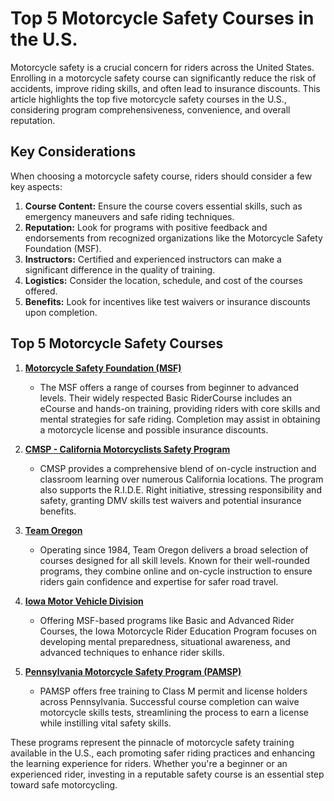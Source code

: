 # Top 5 Motorcycle Safety Courses in the U.S.

Motorcycle safety is a crucial concern for riders across the United States. Enrolling in a motorcycle safety course can significantly reduce the risk of accidents, improve riding skills, and often lead to insurance discounts. This article highlights the top five motorcycle safety courses in the U.S., considering program comprehensiveness, convenience, and overall reputation.

## Key Considerations

When choosing a motorcycle safety course, riders should consider a few key aspects:

1. **Course Content:** Ensure the course covers essential skills, such as emergency maneuvers and safe riding techniques.
2. **Reputation:** Look for programs with positive feedback and endorsements from recognized organizations like the Motorcycle Safety Foundation (MSF).
3. **Instructors:** Certified and experienced instructors can make a significant difference in the quality of training.
4. **Logistics:** Consider the location, schedule, and cost of the courses offered.
5. **Benefits:** Look for incentives like test waivers or insurance discounts upon completion.

## Top 5 Motorcycle Safety Courses

1. **[Motorcycle Safety Foundation (MSF)](/dir/motorcycle_safety_foundation)**
   - The MSF offers a range of courses from beginner to advanced levels. Their widely respected Basic RiderCourse includes an eCourse and hands-on training, providing riders with core skills and mental strategies for safe riding. Completion may assist in obtaining a motorcycle license and possible insurance discounts.

2. **[CMSP - California Motorcyclists Safety Program](/dir/cmsp_-_california_motorcyclists_safety_program)**
   - CMSP provides a comprehensive blend of on-cycle instruction and classroom learning over numerous California locations. The program also supports the R.I.D.E. Right initiative, stressing responsibility and safety, granting DMV skills test waivers and potential insurance benefits.

3. **[Team Oregon](/dir/team_oregon)**
   - Operating since 1984, Team Oregon delivers a broad selection of courses designed for all skill levels. Known for their well-rounded programs, they combine online and on-cycle instruction to ensure riders gain confidence and expertise for safer road travel.

4. **[Iowa Motor Vehicle Division](/dir/iowa_motor_vehicle_division)**
   - Offering MSF-based programs like Basic and Advanced Rider Courses, the Iowa Motorcycle Rider Education Program focuses on developing mental preparedness, situational awareness, and advanced techniques to enhance rider skills.

5. **[Pennsylvania Motorcycle Safety Program (PAMSP)](/dir/pennsylvania_motorcycle_safety_program)**
   - PAMSP offers free training to Class M permit and license holders across Pennsylvania. Successful course completion can waive motorcycle skills tests, streamlining the process to earn a license while instilling vital safety skills.

These programs represent the pinnacle of motorcycle safety training available in the U.S., each promoting safer riding practices and enhancing the learning experience for riders. Whether you're a beginner or an experienced rider, investing in a reputable safety course is an essential step toward safe motorcycling.